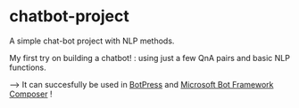 # chatbot-project
A simple chat-bot project with NLP methods.

My first try on building a chatbot! : using just a few QnA pairs and basic NLP functions.

--> It can succesfully be used in [BotPress](https://botpress.com) and [Microsoft Bot Framework Composer](https://learn.microsoft.com/en-us/composer/introduction?tabs=v2x) !
